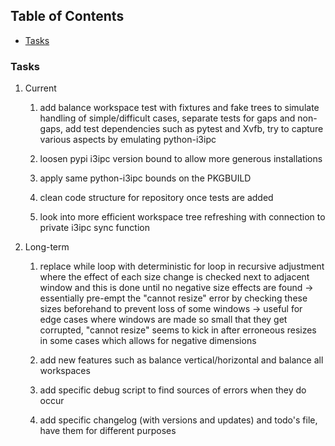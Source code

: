 ## Table of Contents
-   [Tasks](#tasks)

### Tasks

1.  Current

    1.  add balance workspace test with fixtures and fake trees to
        simulate handling of simple/difficult cases, separate tests for
        gaps and non-gaps, add test dependencies such as pytest and
        Xvfb, try to capture various aspects by emulating python-i3ipc

    2.  loosen pypi i3ipc version bound to allow more generous
        installations

    3.  apply same python-i3ipc bounds on the PKGBUILD

    4.  clean code structure for repository once tests are added

    5.  look into more efficient workspace tree refreshing with
        connection to private i3ipc sync function

2.  Long-term

    1.  replace while loop with deterministic for loop in recursive
        adjustment where the effect of each size change is checked next
        to adjacent window and this is done until no negative size
        effects are found -\> essentially pre-empt the \"cannot resize\"
        error by checking these sizes beforehand to prevent loss of some
        windows -\> useful for edge cases where windows are made so
        small that they get corrupted, \"cannot resize\" seems to kick
        in after erroneous resizes in some cases which allows for
        negative dimensions

    2.  add new features such as balance vertical/horizontal and balance
        all workspaces

    3.  add specific debug script to find sources of errors when they do
        occur

    4.  add specific changelog (with versions and updates) and todo\'s
        file, have them for different purposes
